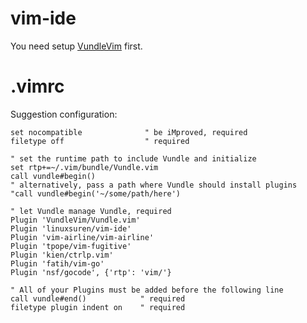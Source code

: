 # vim-ide

You need setup [VundleVim](https://github.com/VundleVim/Vundle.vim) first.

# .vimrc

Suggestion configuration:


```
set nocompatible              " be iMproved, required
filetype off                  " required

" set the runtime path to include Vundle and initialize
set rtp+=~/.vim/bundle/Vundle.vim
call vundle#begin()
" alternatively, pass a path where Vundle should install plugins
"call vundle#begin('~/some/path/here')

" let Vundle manage Vundle, required
Plugin 'VundleVim/Vundle.vim'
Plugin 'linuxsuren/vim-ide'
Plugin 'vim-airline/vim-airline'
Plugin 'tpope/vim-fugitive'
Plugin 'kien/ctrlp.vim'
Plugin 'fatih/vim-go'
Plugin 'nsf/gocode', {'rtp': 'vim/'}

" All of your Plugins must be added before the following line
call vundle#end()            " required
filetype plugin indent on    " required

```
